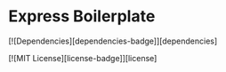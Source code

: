 # Express Boilerplate

<!-- [![Coveralls][coverage-badge]][coverage] -->
<!-- [![Build Status][travis-badge]][travis] -->
[![Dependencies][dependencies-badge]][dependencies]
<!-- [![PRs Welcome][prs-badge]][prs] -->
[![MIT License][license-badge]][license]
